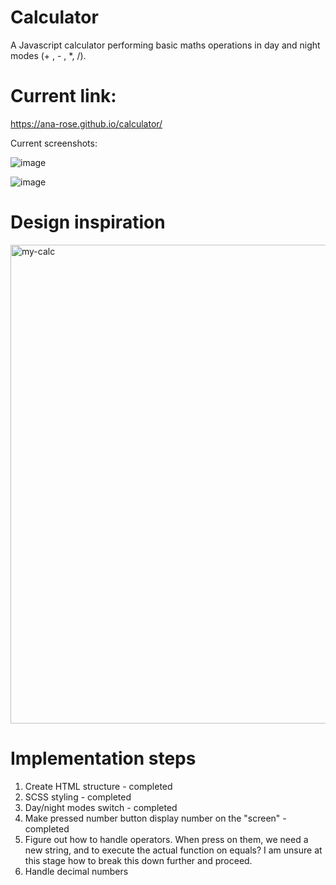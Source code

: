 # Calculator

A Javascript calculator performing basic maths operations in day and night modes (+ , - , *, /).

# Current link:

https://ana-rose.github.io/calculator/

Current screenshots:

![image](https://user-images.githubusercontent.com/100544932/159833548-a79d12eb-0c7f-4cd7-ad01-e5623a9e202e.png)

![image](https://user-images.githubusercontent.com/100544932/159833642-e281eb80-80fa-4564-85fe-231a88ec5238.png)

# Design inspiration 

<img width="766" alt="my-calc" src="https://user-images.githubusercontent.com/100544932/159833677-65e9f391-41b2-48b5-9a9c-c2fd41358779.PNG">

# Implementation steps

1. Create HTML structure - completed
2. SCSS styling - completed
3. Day/night modes switch - completed
4. Make pressed number button display number on the "screen" - completed
5. Figure out how to handle operators. When press on them, we need a new string, and to execute the actual function on equals? I am unsure at this stage how to break this down further and proceed.
6. Handle decimal numbers


